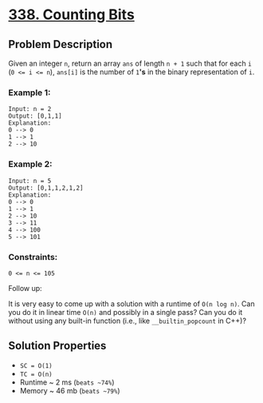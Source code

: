# [338. Counting Bits](https://leetcode.com/problems/counting-bits/description/)

## Problem Description

Given an integer `n`, return an array `ans` of length `n + 1` such that for each `i` (`0 <= i <= n`), `ans[i]` is the number of `1`**'s** in the binary representation of `i`.



### Example 1:
```
Input: n = 2
Output: [0,1,1]
Explanation:
0 --> 0
1 --> 1
2 --> 10
```
### Example 2:
```
Input: n = 5
Output: [0,1,1,2,1,2]
Explanation:
0 --> 0
1 --> 1
2 --> 10
3 --> 11
4 --> 100
5 --> 101
```

### Constraints:

`0 <= n <= 105`


Follow up:

It is very easy to come up with a solution with a runtime of `O(n log n)`. Can you do it in linear time `O(n)` and possibly in a single pass?
Can you do it without using any built-in function (i.e., like `__builtin_popcount` in C++)?

## Solution Properties

* `SC = O(1)`
* `TC = O(n)`
* Runtime ~ 2 ms (`beats ~74%`)
* Memory ~ 46 mb (`beats ~79%`)